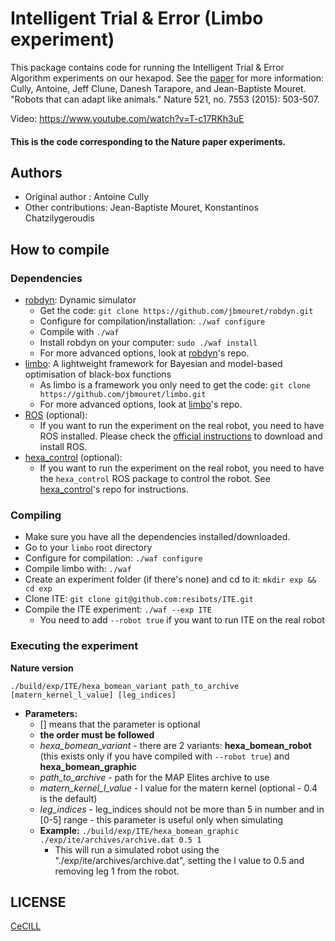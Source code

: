 # Intelligent Trial & Error (Limbo experiment)

This package contains code for running the Intelligent Trial & Error Algorithm experiments on our hexapod. See the [paper] for more information:
Cully, Antoine, Jeff Clune, Danesh Tarapore, and Jean-Baptiste Mouret. "Robots that can adapt like animals." Nature 521, no. 7553 (2015): 503-507.


Video:
https://www.youtube.com/watch?v=T-c17RKh3uE

#### This is the code corresponding to the Nature paper experiments.

## Authors
- Original author : Antoine Cully
- Other contributions: Jean-Baptiste Mouret, Konstantinos Chatzilygeroudis

## How to compile

### Dependencies

- [robdyn]: Dynamic simulator
    - Get the code: `git clone https://github.com/jbmouret/robdyn.git`
    - Configure for compilation/installation: `./waf configure`
    - Compile with `./waf`
    - Install robdyn on your computer: `sudo ./waf install`
    - For more advanced options, look at [robdyn]'s repo.
- [limbo]: A lightweight framework for Bayesian and model-based optimisation of black-box functions
    - As limbo is a framework you only need to get the code: `git clone https://github.com/jbmouret/limbo.git`
    - For more advanced options, look at [limbo]'s repo.
- [ROS] \(optional\):
    - If you want to run the experiment on the real robot, you need to have ROS installed. Please check the [official instructions](http://www.ros.org/install/) to download and install ROS.
- [hexa_control] \(optional\):
    - If you want to run the experiment on the real robot, you need to have the `hexa_control` ROS package to control the robot. See [hexa_control]'s repo for instructions.

### Compiling

- Make sure you have all the dependencies installed/downloaded.
- Go to your `limbo` root directory
- Configure for compilation: `./waf configure`
- Compile limbo with: `./waf`
- Create an experiment folder (if there's none) and cd to it: `mkdir exp && cd exp`
- Clone ITE: `git clone git@github.com:resibots/ITE.git`
- Compile the ITE experiment: `./waf --exp ITE`
    - You need to add `--robot true` if you want to run ITE on the real robot

### Executing the experiment

**Nature version**

  ~~~
  ./build/exp/ITE/hexa_bomean_variant path_to_archive [matern_kernel_l_value] [leg_indices]
  ~~~
- **Parameters:**
  - [] means that the parameter is optional
  - **the order must be followed**
  - *hexa_bomean_variant* - there are 2 variants: **hexa_bomean_robot** (this exists only if you have compiled with `--robot true`) and **hexa_bomean_graphic**
  - *path_to_archive* - path for the MAP Elites archive to use
  - *matern_kernel_l_value* - l value for the matern kernel (optional - 0.4 is the default)
  - *leg_indices* - leg_indices should not be more than 5 in number and in [0-5] range - this parameter is useful only when simulating
  - **Example:** `./build/exp/ITE/hexa_bomean_graphic ./exp/ite/archives/archive.dat 0.5 1`
      - This will run a simulated robot using the "./exp/ite/archives/archive.dat", setting the l value to 0.5 and removing leg 1 from the robot.


## LICENSE

[CeCILL]

[CeCILL]: http://www.cecill.info/index.en.html
[paper]: http://www.nature.com/nature/journal/v521/n7553/full/nature14422.html
[robdyn]: https://github.com/resibots/robdyn
[limbo]: https://github.com/resibots/limbo
[ROS]: http://www.ros.org/
[hexa_control]: https://github.com/resibots/hexa_control
